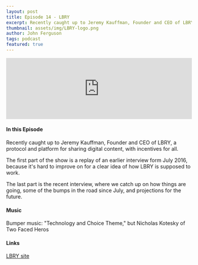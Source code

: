 ```yaml
---
layout: post
title: Episode 14 - LBRY
excerpt: Recently caught up to Jeremy Kauffman, Founder and CEO of LBRY, a protocol and platform for sharing digital content, with incentives for all.
thumbnail: assets/img/LBRY-logo.png 
author: John Ferguson
tags: podcast
featured: true
---
```

<iframe width="100%" height="166" scrolling="no" frameborder="no" src="https://w.soundcloud.com/player/?url=https%3A//api.soundcloud.com/tracks/311077416&amp;color=ff5500&amp;auto_play=false&amp;hide_related=false&amp;show_comments=true&amp;show_user=true&amp;show_reposts=false"></iframe>


#### In this Episode

Recently caught up to Jeremy Kauffman, Founder and CEO of LBRY, a protocol and platform for sharing digital content, with incentives for all.

The first part of the show is a replay of an earlier interview form July 2016, because it's hard to improve on for a clear idea of how LBRY is supposed to work. 

The last part is the recent interview, where we catch up on how things are going, some of the bumps in the road since July, and projections for the future. 


#### Music

Bumper music: "Technology and Choice Theme," but Nicholas Kotesky of Two Faced Heros

#### Links


[LBRY site](LBRY.io)
